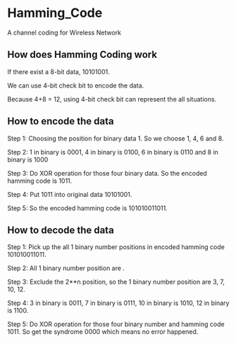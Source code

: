 # Hamming_Code
A channel coding for Wireless Network

## How does Hamming Coding work
If there exist a 8-bit data, 10101001.

We can use 4-bit check bit to encode the data.

Because 4+8 = 12, using 4-bit check bit can represent the all situations.

## How to encode the data
Step 1: Choosing the position for binary data 1. So we choose 1, 4, 6 and 8.

Step 2: 1 in binary is 0001, 4 in binary is 0100, 6 in binary is 0110 and 8 in binary is 1000

Step 3: Do XOR operation for those four binary data. So the encoded hamming code is 1011.

Step 4: Put 1011 into original data 10101001. 

Step 5: So the encoded hamming code is 101010011011.
                                                   
## How to decode the data
Step 1: Pick up the all 1 binary number positions in encoded hamming code 101010011011.

Step 2: All 1 binary number position are .

Step 3: Exclude the 2**n position, so the 1 binary number position are 3, 7, 10, 12.

Step 4: 3 in binary is 0011, 7 in binary is 0111, 10 in binary is 1010, 12 in binary is 1100.

Step 5: Do XOR operation for those four binary number and hamming code 1011. So get the syndrome 0000 which means no error happened.

